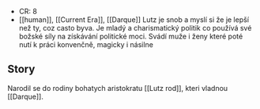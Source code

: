 - CR: 8
- [[human]], [[Current Era]], [[Darque]]
Lutz je snob a myslí si že je lepší než ty, coz casto byva. Je  mladý a charismatický politik co používá své božské síly na získávání politické moci. Svádí muže i ženy které poté nutí k práci konvenčně, magicky i násilne
## Story
Narodil se do rodiny bohatych aristokratu [[Lutz rod]], kteri vladnou [[Darque]]. 